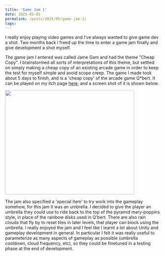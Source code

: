 ```yaml
---
title: 'Game Jam 1'
date: 2025-05-05
permalink: /posts/2025/05/game-jam-1/
tags:
---
```


I really enjoy playing video games and I've always wanted to give game dev a shot. Two months back I freed up the time to enter a game jam finally and give development a shot myself. 

The game jam I entered was called Jame Gam and had the theme "Cheap Copy". I brainstormed all sorts of interpretations of this theme, but settled on simply making a cheap copy of an existing arcade game in order to keep the test for myself simple and avoid scope creep. The game I made took about 5 days to finish, and is a 'cheap copy' of the arcade game Q*bert. It can be played on my itch page [here](https://yonoying.itch.io/roof-juice), and a screen shot of it is shown below. 

<image src="/images/RoofJuice.png" width="420" height="340" controls></image> 

The jam also specified a 'special item' to try work into the gameplay somehow, for this jam it was an umbrella. I decided to give the player an umbrella they could use to ride back to the top of the pyramid mary-poppins style, in place of the rainbow disks used in Q'bert. There are also rain clouds that fly by to reset tiles in later levels, that player can block using the umbrella. I really enjoyed the jam and I feel like I learnt a lot about Unity and gameplay development in general. In particular I felt it was really useful to parameterize as many aspects of gameplay as possible (umbrella cooldown, cloud frequency, etc), so they could be finetuned in a testing phase at the end of development. 

